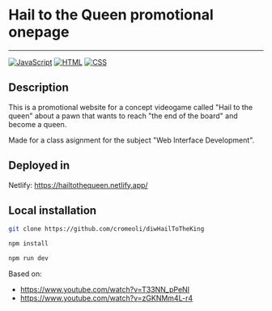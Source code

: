 # Hail to the Queen promotional onepage

---

[![JavaScript](https://img.shields.io/badge/Language-JavaScript-yellow)](https://www.javascript.com/)
[![HTML](https://img.shields.io/badge/Language-HTML-blue)](https://html.com/)
[![CSS](https://img.shields.io/badge/Language-CSS-brightgreen)](https://www.w3schools.com/css/)

## Description

This is a promotional website for a concept videogame called "Hail to the queen" about 
a pawn that wants to reach "the end of the board" and become a queen.

Made for a class asignment for the subject "Web Interface Development".

## Deployed in

Netlify: https://hailtothequeen.netlify.app/

## Local installation

```bash
git clone https://github.com/cromeoli/diwHailToTheKing
```

```bash
npm install
```

```bash
npm run dev
```

Based on:

- https://www.youtube.com/watch?v=T33NN_pPeNI
- https://www.youtube.com/watch?v=zGKNMm4L-r4
